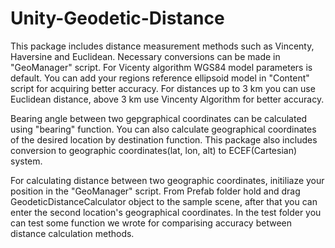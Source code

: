 # Unity-Geodetic-Distance
This package includes distance measurement methods such as Vincenty, Haversine and Euclidean. Necessary conversions can be made in "GeoManager" script. For Vicenty algorithm WGS84 model parameters is default. You can add your regions reference ellipsoid model in "Content" script for acquiring better accuracy. For distances up to 3 km you can use Euclidean distance, above 3 km use Vincenty Algorithm for better accuracy.</br>

Bearing angle between two gepgraphical coordinates can be calculated using "bearing" function. You can also calculate geographical coordinates of the desired location by destination function. This package also includes conversion to geographic coordinates(lat, lon, alt) to ECEF(Cartesian) system.</br>


For calculating distance between two geographic coordinates, initiliaze your position in the "GeoManager" script. From Prefab folder hold and drag GeodeticDistanceCalculator object to the sample scene, after that you can enter the second location's geographical coordinates.
In the test folder you can test some function we wrote for comparising accuracy between distance calculation methods.


